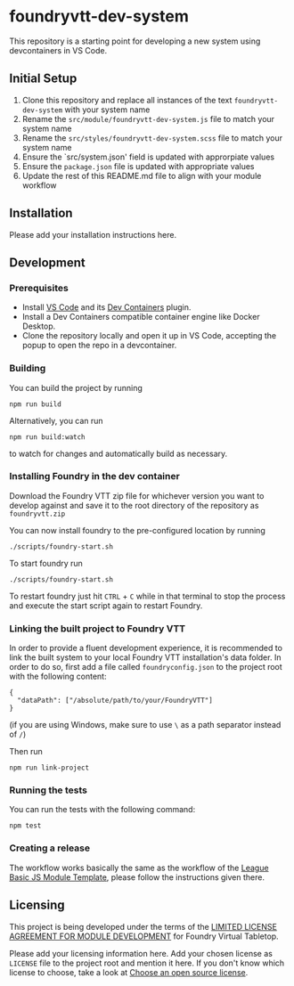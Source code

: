 # foundryvtt-dev-system

This repository is a starting point for developing a new system using
devcontainers in VS Code.  

## Initial Setup

1. Clone this repository and replace all instances of the text `foundryvtt-dev-system` with your system name
2. Rename the `src/module/foundryvtt-dev-system.js` file to match your system name
3. Rename the `src/styles/foundryvtt-dev-system.scss` file to match your system name
4. Ensure the `src/system.json' field is updated with approrpiate values
5. Ensure the `package.json` file is updated with appropriate values 
6. Update the rest of this README.md file to align with your module workflow

## Installation

Please add your installation instructions here.

## Development

### Prerequisites

* Install [VS Code][3] and its [Dev Containers][4] plugin.
* Install a Dev Containers compatible container engine like Docker Desktop.
* Clone the repository locally and open it up in VS Code, accepting the popup
  to open the repo in a devcontainer.

### Building

You can build the project by running

```
npm run build
```

Alternatively, you can run

```
npm run build:watch
```

to watch for changes and automatically build as necessary.

### Installing Foundry in the dev container

Download the Foundry VTT zip file for whichever version you want to develop 
against and save it to the root directory of the repository as `foundryvtt.zip`

You can now install foundry to the pre-configured location by running

```
./scripts/foundry-start.sh
```

To start foundry run

```
./scripts/foundry-start.sh
```

To restart foundry just hit `CTRL` + `C` while in that terminal to stop the 
process and execute the start script again to restart Foundry.

### Linking the built project to Foundry VTT

In order to provide a fluent development experience, it is recommended to link
the built system to your local Foundry VTT installation's data folder. In
order to do so, first add a file called `foundryconfig.json` to the project root
with the following content:

```
{
  "dataPath": ["/absolute/path/to/your/FoundryVTT"]
}
```

(if you are using Windows, make sure to use `\` as a path separator instead of
`/`)

Then run

```
npm run link-project
```

### Running the tests

You can run the tests with the following command:

```
npm test
```

### Creating a release

The workflow works basically the same as the workflow of the [League Basic JS Module Template][1], please follow the
instructions given there.

## Licensing

This project is being developed under the terms of the
[LIMITED LICENSE AGREEMENT FOR MODULE DEVELOPMENT][2] for Foundry Virtual Tabletop.

Please add your licensing information here. Add your chosen license as
`LICENSE` file to the project root and mention it here.  If you don't know which
license to choose, take a look at [Choose an open source license][5].


<!-- Referenced Link Section -->
[1]: https://github.com/League-of-Foundry-Developers/FoundryVTT-Module-Template
[2]: https://foundryvtt.com/article/license/
[3]: https://code.visualstudio.com/download
[4]: https://marketplace.visualstudio.com/items?itemName=ms-vscode-remote.remote-containers
[5]: https://choosealicense.com/
